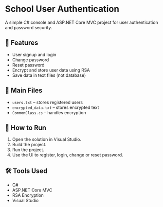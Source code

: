 # School User Authentication

A simple C# console and ASP.NET Core MVC project for user authentication and password security.

## 🔐 Features

- User signup and login
- Change password
- Reset password
- Encrypt and store user data using RSA
- Save data in text files (not database)

## 📁 Main Files

- `users.txt` – stores registered users
- `encrypted_data.txt` – stores encrypted text
- `CommonClass.cs` – handles encryption

## 🚀 How to Run

1. Open the solution in Visual Studio.
2. Build the project.
3. Run the project.
4. Use the UI to register, login, change or reset password.

## 🛠 Tools Used

- C#
- ASP.NET Core MVC
- RSA Encryption
- Visual Studio


